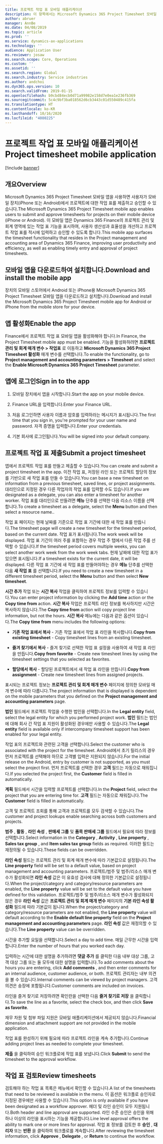 ```yaml
---
title: 프로젝트 작업 표 모바일 애플리케이션
description: 이 항목에서는 Microsoft Dynamics 365 Project Timesheet 모바일 애플리케이션에 대한 정보를 제공합니다. 프로젝트 작업 표 모바일 앱을 사용하면 사용자가 모바일 장치에서 프로젝트에 대한 작업 표를 제출하고 승인할 수 있습니다.
author: abruer
manager: AnnBe
ms.date: 04/08/2019
ms.topic: article
ms.prod: ''
ms.service: dynamics-ax-applications
ms.technology: ''
audience: Application User
ms.reviewer: josaw
ms.search.scope: Core, Operations
ms.custom: ''
ms.assetid: ''
ms.search.region: Global
ms.search.industry: Service industries
ms.author: andchoi
ms.dyn365.ops.version: 10
ms.search.validFrom: 2019-01-15
ms.openlocfilehash: b9cbd84ecb0d71a99982e158d7e0ea1e236fb369
ms.sourcegitcommit: 5c4c9bf3ba018562d6cb3443c01d550489c415fa
ms.translationtype: HT
ms.contentlocale: ko-KR
ms.lasthandoff: 10/16/2020
ms.locfileid: "4080225"
---
```

# <a name="project-timesheet-mobile-application"></a><span data-ttu-id="d0bc8-104">프로젝트 작업 표 모바일 애플리케이션</span><span class="sxs-lookup"><span data-stu-id="d0bc8-104">Project timesheet mobile application</span></span>

[!include [banner](../includes/banner.md)]

## <a name="overview"></a><span data-ttu-id="d0bc8-105">개요</span><span class="sxs-lookup"><span data-stu-id="d0bc8-105">Overview</span></span>

<span data-ttu-id="d0bc8-106">Microsoft Dynamics 365 Project Timesheet 모바일 앱을 사용하면 사용자가 모바일 장치(iPhone 또는 Android)에서 프로젝트에 대한 작업 표를 제출하고 승인할 수 있습니다.</span><span class="sxs-lookup"><span data-stu-id="d0bc8-106">The Microsoft Dynamics 365 Project Timesheet mobile app enables users to submit and approve timesheets for projects on their mobile device (iPhone or Android).</span></span> <span data-ttu-id="d0bc8-107">이 모바일 앱은 Dynamics 365 Finance의 프로젝트 관리 및 회계 영역에 있는 작업 표 기능을 표시하여, 사용자 생산성과 효율성을 개선하고 프로젝트 작업 표를 적시에 입력하고 승인할 수 있도록 합니다.</span><span class="sxs-lookup"><span data-stu-id="d0bc8-107">This mobile app surfaces the timesheet functionality that resides in the Project management and accounting area of Dynamics 365 Finance, improving user productivity and efficiency, as well as enabling timely entry and approval of project timesheets.</span></span>

## <a name="download-and-install-the-mobile-app"></a><span data-ttu-id="d0bc8-108">모바일 앱을 다운로드하여 설치합니다.</span><span class="sxs-lookup"><span data-stu-id="d0bc8-108">Download and install the mobile app</span></span>

<span data-ttu-id="d0bc8-109">장치의 모바일 스토어에서 Android 또는 iPhone용 Microsoft Dynamics 365 Project Timesheet 모바일 앱을 다운로드하고 설치합니다.</span><span class="sxs-lookup"><span data-stu-id="d0bc8-109">Download and install the Microsoft Dynamics 365 Project Timesheet mobile app for Android or iPhone from the mobile store for your device.</span></span>

## <a name="enable-the-app"></a><span data-ttu-id="d0bc8-110">앱 활성화</span><span class="sxs-lookup"><span data-stu-id="d0bc8-110">Enable the app</span></span> 

<span data-ttu-id="d0bc8-111">Finance에서 프로젝트 작업 표 모바일 앱을 활성화해야 합니다.</span><span class="sxs-lookup"><span data-stu-id="d0bc8-111">In Finance, the Project Timesheet mobile app must be enabled.</span></span> <span data-ttu-id="d0bc8-112">기능을 활성화하려면 **프로젝트 관리 및 회계 매개 변수 \> 작업표** 로 이동하고 **Microsoft Dynamics 365 Project Timesheet 활성화** 매개 변수를 선택합니다.</span><span class="sxs-lookup"><span data-stu-id="d0bc8-112">To enable the functionality, go to **Project management and accounting parameters \> Timesheet** and select the **Enable Microsoft Dynamics 365 Project Timesheet** parameter.</span></span>

## <a name="sign-in-to-the-app"></a><span data-ttu-id="d0bc8-113">앱에 로그인</span><span class="sxs-lookup"><span data-stu-id="d0bc8-113">Sign in to the app</span></span>

1.  <span data-ttu-id="d0bc8-114">모바일 장치에서 앱을 시작합니다.</span><span class="sxs-lookup"><span data-stu-id="d0bc8-114">Start the app on your mobile device.</span></span>

2.  <span data-ttu-id="d0bc8-115">Finance URL을 입력합니다.</span><span class="sxs-lookup"><span data-stu-id="d0bc8-115">Enter your Finance URL.</span></span>

3.  <span data-ttu-id="d0bc8-116">처음 로그인하면 사용자 이름과 암호를 입력하라는 메시지가 표시됩니다.</span><span class="sxs-lookup"><span data-stu-id="d0bc8-116">The first time that you sign in, you're prompted for your user name and password.</span></span> <span data-ttu-id="d0bc8-117">자격 증명을 입력합니다.</span><span class="sxs-lookup"><span data-stu-id="d0bc8-117">Enter your credentials.</span></span>

4.  <span data-ttu-id="d0bc8-118">기본 회사에 로그인됩니다.</span><span class="sxs-lookup"><span data-stu-id="d0bc8-118">You will be signed into your default company.</span></span>

## <a name="submit-a-project-timesheet"></a><span data-ttu-id="d0bc8-119">프로젝트 작업 표 제출</span><span class="sxs-lookup"><span data-stu-id="d0bc8-119">Submit a project timesheet</span></span>

<span data-ttu-id="d0bc8-120">앱에서 프로젝트 작업 표를 만들고 제출할 수 있습니다.</span><span class="sxs-lookup"><span data-stu-id="d0bc8-120">You can create and submit a project timesheet in the app.</span></span> <span data-ttu-id="d0bc8-121">이전 작업 표, 저장된 라인 또는 프로젝트 할당의 정보를 기반으로 새 작업 표를 만들 수 있습니다.</span><span class="sxs-lookup"><span data-stu-id="d0bc8-121">You can base a new timesheet on information from a previous timesheet, saved lines, or project assignments.</span></span> <span data-ttu-id="d0bc8-122">대리인으로 지정된 경우 다른 작업자의 작업 표를 입력할 수도 있습니다.</span><span class="sxs-lookup"><span data-stu-id="d0bc8-122">If you are designated as a delegate, you can also enter a timesheet for another worker.</span></span> <span data-ttu-id="d0bc8-123">작업 표를 대리인으로 만들려면 **메뉴** 단추를 선택한 다음 리소스 이름을 선택합니다.</span><span class="sxs-lookup"><span data-stu-id="d0bc8-123">To create a timesheet as a delegate, select the **Menu** button and then select a resource name..</span></span>

<span data-ttu-id="d0bc8-124">작업 표 페이지는 현재 날짜를 기준으로 작업 표 기간에 대한 새 작업 표를 만듭니다.</span><span class="sxs-lookup"><span data-stu-id="d0bc8-124">The timesheet page will create a new timesheet for the timesheet period, based on the current date.</span></span> <span data-ttu-id="d0bc8-125">작업 표가 표시됩니다.</span><span class="sxs-lookup"><span data-stu-id="d0bc8-125">The work week will be displayed.</span></span> <span data-ttu-id="d0bc8-126">작업 표 기간이 여러 주를 포함하는 경우 작업 주 탭에서 다른 작업 주를 선택할 수 있습니다.</span><span class="sxs-lookup"><span data-stu-id="d0bc8-126">If the timesheet period covers multiple weeks, you can select another work week from the work week tabs.</span></span>
<span data-ttu-id="d0bc8-127">현재 날짜에 대한 작업 표가 있으면 표시됩니다.</span><span class="sxs-lookup"><span data-stu-id="d0bc8-127">If a timesheet exists for the current date, it will be displayed.</span></span> <span data-ttu-id="d0bc8-128">다른 작업 표 기간에 새 작업 표를 만들어야하는 경우 **메뉴** 단추를 선택한 다음 **새 작업 표** 를 선택합니다.</span><span class="sxs-lookup"><span data-stu-id="d0bc8-128">If you need to create a new timesheet in a different timesheet period, select the **Menu** button and then select **New timesheet**.</span></span>

<span data-ttu-id="d0bc8-129">**시간 추가** 작업 또는 **시간 복사** 작업을 클릭하여 프로젝트 정보를 입력할 수 있습니다.</span><span class="sxs-lookup"><span data-stu-id="d0bc8-129">You can enter project information by clicking the **Add time** action or the **Copy time from** action.</span></span> <span data-ttu-id="d0bc8-130">**시간 복사** 작업은 프로젝트 라인 정보를 복사하지만 시간은 복사하지 않습니다.</span><span class="sxs-lookup"><span data-stu-id="d0bc8-130">The **Copy time from** action will copy project line information, but not the hours.</span></span> <span data-ttu-id="d0bc8-131">**시간 복사** 메뉴에는 다음과 같은 옵션이 있습니다.</span><span class="sxs-lookup"><span data-stu-id="d0bc8-131">The **Copy time from** menu includes the following options:</span></span>

- <span data-ttu-id="d0bc8-132">**기존 작업 표에서 복사** - 기존 작업 표에서 작업 표 라인을 복사합니다.</span><span class="sxs-lookup"><span data-stu-id="d0bc8-132">**Copy from existing timesheet** - Copy timesheet lines from an existing timesheet.</span></span>

- <span data-ttu-id="d0bc8-133">**즐겨 찾기에서 복사** - 즐겨 찾기로 선택한 작업 표 설정을 사용하여 새 작업 표 라인을 만듭니다.</span><span class="sxs-lookup"><span data-stu-id="d0bc8-133">**Copy from favorite** - Create new timesheet lines by using the timesheet settings that you selected as favorites.</span></span>

- <span data-ttu-id="d0bc8-134">**할당에서 복사** - 할당된 프로젝트에서 새 작업 표 라인을 만듭니다.</span><span class="sxs-lookup"><span data-stu-id="d0bc8-134">**Copy from assignment** - Create new timesheet lines from assigned projects.</span></span>

<span data-ttu-id="d0bc8-135">표시되는 프로젝트 정보는 **프로젝트 관리 및 회계 매개 변수** 페이지에 정의한 모바일 매개 변수에 따라 다릅니다.</span><span class="sxs-lookup"><span data-stu-id="d0bc8-135">The project information that is displayed is dependent on the mobile parameters that you defined on the **Project management and accounting parameters** page.</span></span>

<span data-ttu-id="d0bc8-136">**법인** 필드에서 프로젝트 작업을 수행한 법인을 선택합니다.</span><span class="sxs-lookup"><span data-stu-id="d0bc8-136">In the **Legal entity** field, select the legal entity for which you performed project work.</span></span> <span data-ttu-id="d0bc8-137">**법인** 필드는 법인에 대해 회사 간 작업 표 지원이 활성화된 경우에만 사용할 수 있습니다.</span><span class="sxs-lookup"><span data-stu-id="d0bc8-137">The **Legal entity** field is available only if intercompany timesheet support has been enabled for your legal entity.</span></span>

<span data-ttu-id="d0bc8-138">작업 표의 프로젝트와 관련된 고객을 선택합니다.</span><span class="sxs-lookup"><span data-stu-id="d0bc8-138">Select the customer who is associated with the project for the timesheet.</span></span> <span data-ttu-id="d0bc8-139">Android에서 초기 릴리스의 경우 먼저 프로젝트를 선택해야 하므로 고객별 입력은 지원되지 않습니다.</span><span class="sxs-lookup"><span data-stu-id="d0bc8-139">For the initial release on the Android, entry by customer is not supported, as you must select the project first.</span></span> <span data-ttu-id="d0bc8-140">먼저 프로젝트를 선택한 경우 **고객** 필드는 자동으로 채워집니다.</span><span class="sxs-lookup"><span data-stu-id="d0bc8-140">If you selected the project first, the **Customer** field is filled in automatically.</span></span>

<span data-ttu-id="d0bc8-141">**계획** 필드에서 시간을 입력할 프로젝트를 선택합니다.</span><span class="sxs-lookup"><span data-stu-id="d0bc8-141">In the **Project** field, select the project that you are entering time for.</span></span> <span data-ttu-id="d0bc8-142">**고객** 필드는 자동으로 채워집니다.</span><span class="sxs-lookup"><span data-stu-id="d0bc8-142">The **Customer** field is filled in automatically.</span></span>

<span data-ttu-id="d0bc8-143">고객 및 프로젝트 조회를 통해 고객과 프로젝트를 모두 검색할 수 있습니다.</span><span class="sxs-lookup"><span data-stu-id="d0bc8-143">The customer and project lookups enable searching across both customers and projects.</span></span>

<span data-ttu-id="d0bc8-144">**범주** , **활동** , **라인 속성** , **판매세 그룹** 및 **품목 판매세 그룹** 필드에서  필요에 따라 정보를 선택합니다.</span><span class="sxs-lookup"><span data-stu-id="d0bc8-144">Select information in the **Category** , **Activity** , **Line property** , **Sales tax group** , and **Item sales tax group** fields as required.</span></span> <span data-ttu-id="d0bc8-145">이러한 필드는 재정의될 수 있습니다.</span><span class="sxs-lookup"><span data-stu-id="d0bc8-145">These fields can be overridden.</span></span>

<span data-ttu-id="d0bc8-146">**라인 속성** 필드는 프로젝트 관리 및 회계 매개 변수에 따라 기본값으로 설정됩니다.</span><span class="sxs-lookup"><span data-stu-id="d0bc8-146">The **Line property** field will be set to a default value, based on project management and accounting parameters.</span></span> <span data-ttu-id="d0bc8-147">프로젝트/범주 및 범주/리소스 매개 변수가 활성화되면 **라인 속성** 값은 이 유효성 검사에 대해 정의한 기본값으로 설정됩니다.</span><span class="sxs-lookup"><span data-stu-id="d0bc8-147">When the project/category and category/resource parameters are enabled, the **Line property** value will be set to the default value you have defined for this validation.</span></span> <span data-ttu-id="d0bc8-148">프로젝트/범주 및 범주/리소스 매개 변수가 활성화되지 않은 경우 **라인 속성** 값은 **프로젝트 관리 및 회계 매개 변수** 페이지의 **기본 라인 속성 활성화** 필드에 따라 기본값이 됩니다.</span><span class="sxs-lookup"><span data-stu-id="d0bc8-148">When the project/category and category/resource parameters are not enabled, the **Line property** value will default according to the **Enable default line property** field on the **Project management and accounting parameters** page.</span></span> <span data-ttu-id="d0bc8-149">**라인 속성** 값은 재정의할 수 있습니다.</span><span class="sxs-lookup"><span data-stu-id="d0bc8-149">The **Line property** value can be overridden.</span></span>

<span data-ttu-id="d0bc8-150">시간을 추가할 요일을 선택합니다.</span><span class="sxs-lookup"><span data-stu-id="d0bc8-150">Select a day to add time.</span></span> <span data-ttu-id="d0bc8-151">매일 근무한 시간을 입력합니다.</span><span class="sxs-lookup"><span data-stu-id="d0bc8-151">Enter the number of hours that you worked each day.</span></span>

<span data-ttu-id="d0bc8-152">입력하는 시간에 대한 설명을 추가하려면 **댓글 추가** 를 클릭한 다음 내부 대상 그룹, 고객 대상 그룹 또는 둘 모두에 대한 설명을 입력합니다.</span><span class="sxs-lookup"><span data-stu-id="d0bc8-152">To add comments about the hours you are entering, click **Add comments** , and then enter comments for an internal audience, customer audience, or both.</span></span>
<span data-ttu-id="d0bc8-153">프로젝트 관리자는 내부 의견을 볼 수 있습니다.</span><span class="sxs-lookup"><span data-stu-id="d0bc8-153">Internal comments can be viewed by project managers.</span></span> <span data-ttu-id="d0bc8-154">고객 의견은 송장에 포함됩니다.</span><span class="sxs-lookup"><span data-stu-id="d0bc8-154">Customer comments are included on invoices.</span></span>

<span data-ttu-id="d0bc8-155">라인을 즐겨 찾기로 저장하려면 확인란을 선택한 다음 **즐겨 찾기로 저장** 을 클릭합니다.</span><span class="sxs-lookup"><span data-stu-id="d0bc8-155">To save the line as a favorite, select the check box, and then click **Save as favorite**.</span></span>

<span data-ttu-id="d0bc8-156">재무 차원 및 첨부 파일 지원은 모바일 애플리케이션에서 제공되지 않습니다.</span><span class="sxs-lookup"><span data-stu-id="d0bc8-156">Financial dimension and attachment support are not provided in the mobile application.</span></span>

<span data-ttu-id="d0bc8-157">작업 표를 완성하기 위해 필요에 따라 프로젝트 라인을 계속 추가합니다.</span><span class="sxs-lookup"><span data-stu-id="d0bc8-157">Continue adding project lines as needed to complete your timesheet.</span></span>

<span data-ttu-id="d0bc8-158">**제출** 을 클릭하여 승인 워크플로에 작업 표를 보냅니다.</span><span class="sxs-lookup"><span data-stu-id="d0bc8-158">Click **Submit** to send the timesheet to the approval workflow.</span></span>

## <a name="review-timesheets"></a><span data-ttu-id="d0bc8-159">작업 표 검토</span><span class="sxs-lookup"><span data-stu-id="d0bc8-159">Review timesheets</span></span>

<span data-ttu-id="d0bc8-160">검토해야 하는 작업 표 목록은 메뉴에서 확인할 수 있습니다.</span><span class="sxs-lookup"><span data-stu-id="d0bc8-160">A list of the timesheets that need to be reviewed is available in the menu.</span></span> <span data-ttu-id="d0bc8-161">이 옵션은 워크플로 승인자로 지정된 경우에만 사용할 수 있습니다.</span><span class="sxs-lookup"><span data-stu-id="d0bc8-161">This option is only available if you have been designated as a workflow approver.</span></span> <span data-ttu-id="d0bc8-162">헤더 및 라인 승인이 모두 지원됩니다.</span><span class="sxs-lookup"><span data-stu-id="d0bc8-162">Both header and line approval are supported.</span></span> <span data-ttu-id="d0bc8-163">라인 수준 승인은 승인을 위해 하나 이상의 라인을 표시하는 기능을 제공합니다.</span><span class="sxs-lookup"><span data-stu-id="d0bc8-163">Line level approval offers the ability to mark one or more lines for approval.</span></span> <span data-ttu-id="d0bc8-164">작업 표 정보를 검토한 후 **승인** , **대리자** 또는 **반환** 을 클릭하여 워크플로를 계속합니다.</span><span class="sxs-lookup"><span data-stu-id="d0bc8-164">After reviewing the timesheet information, click **Approve** , **Delegate** , or **Return** to continue the workflow.</span></span>
